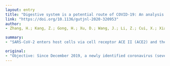 ```yaml
---
layout: entry
title: "Digestive system is a potential route of COVID-19: An analysis of single-cell coexpression pattern of key proteins in viral entry process"
link: "https://doi.org/10.1136/gutjnl-2020-320953"
author:
- Zhang, H.; Kang, Z.; Gong, H.; Xu, D.; Wang, J.; Li, Z.; Cui, X.; Xiao, J.; Zhan, J.; Meng, T.; Zhou, W.; Liu, J.; Xu, H.

summary:
- "SARS-CoV-2 enters host cells via cell receptor ACE II (ACE2) and the transmembrane serine protease 2 (TMPRSS2) In order to identify possible prime target cells, five datasets with single-cell transcriptomes of lung, oesophagus, gastric mucosa, ileum and colon were analysed. Cell types in each dataset were identified by known markers."

original:
- "Objective: Since December 2019, a newly identified coronavirus (severe acute respiratory syndrome coronavirus (SARS-CoV-2)) has caused outbreaks of pneumonia in Wuhan, China. SARS-CoV-2 enters host cells via cell receptor ACE II (ACE2) and the transmembrane serine protease 2 (TMPRSS2). In order to identify possible prime target cells of SARS-CoV-2 by comprehensive dissection of ACE2 and TMPRSS2 coexpression pattern in different cell types, five datasets with single-cell transcriptomes of lung, oesophagus, gastric mucosa, ileum and colon were analysed. Design: Five datasets were searched, separately integrated and analysed. Violin plot was used to show the distribution of differentially expressed genes for different clusters. The ACE2-expressing and TMPRRSS2-expressing cells were highlighted and dissected to characterise the composition and proportion. Results: Cell types in each dataset were identified by known markers. ACE2 and TMPRSS2 were not only coexpressed in lung AT2 cells and oesophageal upper epithelial and gland cells but also highly expressed in absorptive enterocytes from the ileum and colon. Additionally, among all the coexpressing cells in the normal digestive system and lung, the expression of ACE2 was relatively highly expressed in the ileum and colon. Conclusion: This study provides the evidence of the potential route of SARS-CoV-2 in the digestive system along with the respiratory tract based on single-cell transcriptomic analysis. This finding may have a significant impact on health policy setting regarding the prevention of SARS-CoV-2 infection. Our study also demonstrates a novel method to identify the prime cell types of a virus by the coexpression pattern analysis of single-cell sequencing data."
---
```


